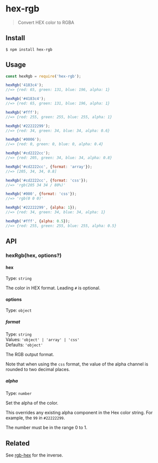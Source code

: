 # hex-rgb

> Convert HEX color to RGBA

## Install

```
$ npm install hex-rgb
```

## Usage

```js
const hexRgb = require('hex-rgb');

hexRgb('4183c4');
//=> {red: 65, green: 131, blue: 196, alpha: 1}

hexRgb('#4183c4');
//=> {red: 65, green: 131, blue: 196, alpha: 1}

hexRgb('#fff');
//=> {red: 255, green: 255, blue: 255, alpha: 1}

hexRgb('#22222299');
//=> {red: 34, green: 34, blue: 34, alpha: 0.6}

hexRgb('#0006');
//=> {red: 0, green: 0, blue: 0, alpha: 0.4}

hexRgb('#cd2222cc');
//=> {red: 205, green: 34, blue: 34, alpha: 0.8}

hexRgb('#cd2222cc', {format: 'array'});
//=> [205, 34, 34, 0.8]

hexRgb('#cd2222cc', {format: 'css'});
//=> 'rgb(205 34 34 / 80%)'

hexRgb('#000', {format: 'css'});
//=> 'rgb(0 0 0)'

hexRgb('#22222299', {alpha: 1});
//=> {red: 34, green: 34, blue: 34, alpha: 1}

hexRgb('#fff', {alpha: 0.5});
//=> {red: 255, green: 255, blue: 255, alpha: 0.5}
```

## API

### hexRgb(hex, options?)

#### hex

Type: `string`

The color in HEX format. Leading `#` is optional.

#### options

Type: `object`

##### format

Type: `string`\
Values: `'object' | 'array' | 'css'`\
Defaults: `'object'`

The RGB output format.

Note that when using the `css` format, the value of the alpha channel is rounded to two decimal places.

##### alpha

Type: `number`

Set the alpha of the color.

This overrides any existing alpha component in the Hex color string. For example, the `99` in `#22222299`.

The number must be in the range 0 to 1.

## Related

See [rgb-hex](https://github.com/sindresorhus/rgb-hex) for the inverse.
